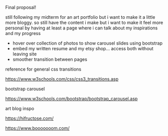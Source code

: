 Final proposal!

still following my midterm for an art portfolio but i want to make it a little more bloggy. so still have the content i make but i want to make it feel more personal by having at least a page where i can talk about my inspirations and my progress

- hover over collection of photos to show carousel slides using bootstrap
- embed my written resume and my etsy shop... access both without leaving site
- smoother transition between pages

reference for general css transitions

https://www.w3schools.com/css/css3_transitions.asp

bootstrap carousel

https://www.w3schools.com/bootstrap/bootstrap_carousel.asp

art blog inspo

https://hifructose.com/

https://www.booooooom.com/
